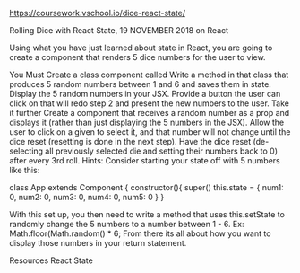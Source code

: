 https://coursework.vschool.io/dice-react-state/

Rolling Dice with React State, 19 NOVEMBER 2018 on React

Using what you have just learned about state in React, you are going to create a <DiceBox /> component that renders 5 dice numbers for the user to view.

You Must
Create a class component called <DiceBox />
Write a method in that class that produces 5 random numbers between 1 and 6 and saves them in state.
Display the 5 random numbers in your <DiceBox /> JSX.
Provide a button the user can click on that will redo step 2 and present the new numbers to the user.
Take it further
Create a <Die /> component that receives a random number as a prop and displays it (rather than just displaying the 5 numbers in the <DiceBox /> JSX).
Allow the user to click on a given <Die /> to select it, and that number will not change until the dice reset (resetting is done in the next step).
Have the dice reset (de-selecting all previously selected die and setting their numbers back to 0) after every 3rd roll.
Hints:
Consider starting your state off with 5 numbers like this:

class App extends Component {
    constructor(){
        super()
        this.state = {
            num1: 0,
            num2: 0,
            num3: 0,
            num4: 0,
            num5: 0
        }
    }

With this set up, you then need to write a method that uses this.setState to randomly change the 5 numbers to a number between 1 - 6.
Ex: Math.floor(Math.random() * 6;
From there its all about how you want to display those numbers in your return statement.

Resources
React State